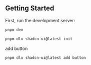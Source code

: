 ## Getting Started

First, run the development server:

```bash
pnpm dev
```

```bash
pnpm dlx shadcn-ui@latest init
```

add button

```bash
pnpm dlx shadcn-ui@latest add button
```
